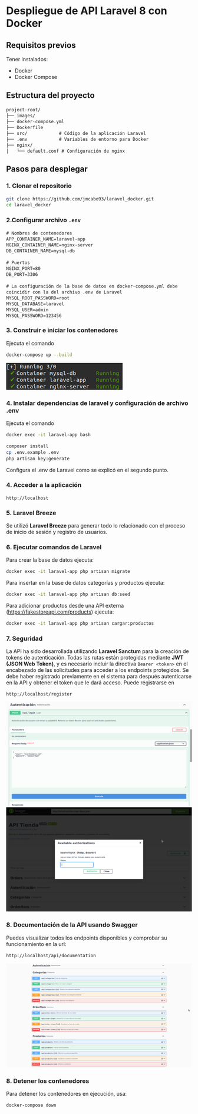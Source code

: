 # Despliegue de API Laravel 8 con Docker

## Requisitos previos

Tener instalados:

- Docker
- Docker Compose

## Estructura del proyecto

```
project-root/
├── images/
├── docker-compose.yml
├── Dockerfile
├── src/            # Código de la aplicación Laravel
├── .env            # Variables de entorno para Docker
├── nginx/
│   └── default.conf # Configuración de nginx
```

## Pasos para desplegar

### 1. Clonar el repositorio

```bash
git clone https://github.com/jmcabo93/laravel_docker.git
cd laravel_docker
```

### 2.Configurar archivo `.env`

```
# Nombres de contenedores
APP_CONTAINER_NAME=laravel-app
NGINX_CONTAINER_NAME=nginx-server
DB_CONTAINER_NAME=mysql-db

# Puertos
NGINX_PORT=80
DB_PORT=3306

# La configuración de la base de datos en docker-compose.yml debe coincidir con la del archivo .env de Laravel
MYSQL_ROOT_PASSWORD=root
MYSQL_DATABASE=laravel
MYSQL_USER=admin
MYSQL_PASSWORD=123456
```

### 3. Construir e iniciar los contenedores

Ejecuta el comando 

```bash
docker-compose up --build
```
![JWT](images/servicios.png)

### 4. Instalar dependencias de laravel y configuración de archivo .env

Ejecuta el comando 

```bash
docker exec -it laravel-app bash
```

```bash
composer install
cp .env.example .env
php artisan key:generate
```
Configura el .env  de Laravel como se explicó en el segundo punto. 


### 4. Acceder a la aplicación

```
http://localhost
```

### 5. Laravel Breeze

Se utilizó **Laravel Breeze** para generar todo lo relacionado con el proceso de inicio de sesión y registro de usuarios.

### 6. Ejecutar comandos de Laravel

Para crear la base de datos ejecuta:
```bash
docker exec -it laravel-app php artisan migrate
```
Para insertar en la base de datos categorías y productos ejecuta:
```bash
docker exec -it laravel-app php artisan db:seed
```
Para adicionar productos desde una API externa (https://fakestoreapi.com/products) ejecuta:
```bash
docker exec -it laravel-app php artisan cargar:productos
```

### 7. Seguridad

La API ha sido desarrollada utilizando **Laravel Sanctum** para la creación de tokens de autenticación. Todas las rutas están protegidas mediante **JWT (JSON Web Token)**, y es necesario incluir la directiva `Bearer <token>` en el encabezado de las solicitudes para acceder a los endpoints protegidos.
Se debe haber registrado previamente en el sistema para después autenticarse en la API y obtener el token que le dará acceso.
Puede registrarse en 
```
http://localhost/register
```

![JWT](images/login.png)
![JWT](images/bearer.png)

### 8. Documentación de la API usando Swagger

Puedes visualizar todos los endpoints disponibles y comprobar su funcionamiento en la url:

```
http://localhost/api/documentation
```
![JWT](images/todas.png)



### 8. Detener los contenedores

Para detener los contenedores en ejecución, usa:

```bash
docker-compose down
```
